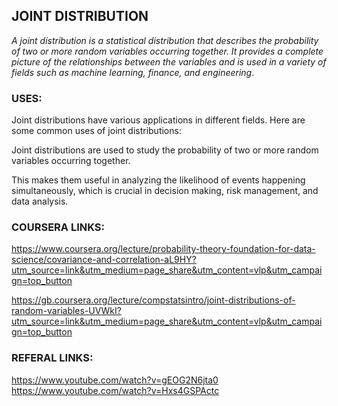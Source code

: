## JOINT DISTRIBUTION 

*A joint distribution is a statistical distribution that describes the probability of two or more random variables occurring together. It provides a complete picture of the relationships between the variables and is used in a variety of fields such as machine learning, finance, and engineering*.

### USES:

Joint distributions have various applications in different fields. Here are some common uses of joint distributions:

 Joint distributions are used to study the probability of two or more random variables occurring together. 

This makes them useful in analyzing the likelihood of events happening simultaneously, which is crucial in decision making, risk management, and data analysis.

### COURSERA LINKS:

https://www.coursera.org/lecture/probability-theory-foundation-for-data-science/covariance-and-correlation-aL9HY?utm_source=link&utm_medium=page_share&utm_content=vlp&utm_campaign=top_button

https://gb.coursera.org/lecture/compstatsintro/joint-distributions-of-random-variables-UVWkI?utm_source=link&utm_medium=page_share&utm_content=vlp&utm_campaign=top_button

### REFERAL LINKS:

https://www.youtube.com/watch?v=gEOG2N6jta0
https://www.youtube.com/watch?v=Hxs4GSPActc









